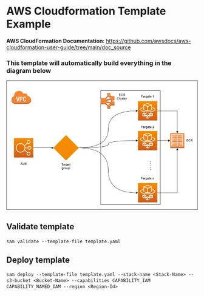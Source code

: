 # AWS Cloudformation Template Example

**AWS CloudFormation Documentation**: https://github.com/awsdocs/aws-cloudformation-user-guide/tree/main/doc_source

### This template will automatically build everything in the diagram below

![alt](https://github.com/mountain-chan/cloudformation-template/blob/main/workflow_diagram.png)

## Validate template
```
sam validate --template-file template.yaml 
```
## Deploy template
```
sam deploy --template-file template.yaml --stack-name <Stack-Name> --s3-bucket <Bucket-Name> --capabilities CAPABILITY_IAM CAPABILITY_NAMED_IAM --region <Region-Id>
```


